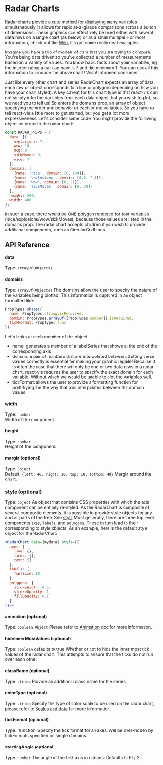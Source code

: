 # Radar Charts

Radar charts provide a cute method for displaying many variables simultaneously. It allows for rapid at-a-glance comparisons across a bunch of dimensions. These graphics can effectively be used either with several data rows on a single chart (as below) or as a small multiple. For more information, check out the [Wiki](https://en.wikipedia.org/wiki/Radar_chart), it's got some really neat examples.

<!-- INJECT:"BasicRadarChartWithLink" -->

Imagine you have a trio of models of cars that you are trying to compare. You're being data driven so you've collected a number of measurements based on a variety of values. You know basic facts about your variables, eg the interior rating a car can have is 7 and the minimum 1. You can use all this information to produce the above chart! Viola! Informed consumer.

<!-- INJECT:"AnimatedRadarChartWithLink" -->

Just like every other chart and series RadarChart expects an array of data, each row or object corresponds to a line or polygon (depending on how you have your chart styled). A key caveat for this chart type is that react-vis can not simply infer the variables from each data object that you wish to plot, so we need you to tell us! So enters the domains prop, an array of object specifying the order and behavior of each of the variables. So you have to tell react-vis a little more to get started, but you get a lot more expressiveness. Let's consider some code. You might provide the following object as props to the radar chart:

```javascript
const RADAR_PROPS = {
  data: [{
    explosions: 7,
    wow: 10,
    dog: 8,
    sickMoves: 9,
    nice: 7
  }],
  domains: [
    {name: 'nice', domain: [0, 100]},
    {name: 'explosions', domain: [6.9, 7.1]},
    {name: 'wow', domain: [0, 11]},
    {name: 'sickMoves', domain: [0, 20]}
  ],
  height: 300,
  width: 400
};
```

In such a case, there would be ONE polygon rendered for four variables (nice/explosions/wow/sickMoves), because those values are listed in the domains prop. The radar chart accepts children if you wish to provide additional components, such as CircularGridLines.


## API Reference


#### data
Type: `arrayOf(Objects)`

#### domains
Type: `arrayOf(Objects)`
The domains allow the user to specify the nature of the variables being plotted. This information is captured in an object formatted like:

```javascript
PropTypes.shape({
  name: PropTypes.string.isRequired,
  domain: PropTypes.arrayOf([PropTypes.number]).isRequired,
  tickFormat: PropTypes.func
})
```

Let's looks at each member of the object

- name: generates a member of a labelSeries that shows at the end of the corresponding axis
- domain: a pair of numbers that are interpolated between. Setting these values correctly is essential for making your graphic legible! Because it is often the case that there will only be one or two data rows in a radar chart, react-vis requires the user to specify the exact domain for each variable. Without which we would be unable to plot the variables well.
- tickFormat: allows the user to provide a formatting function for prettifiying the the way that axis interpolates between the domain values.

#### width
Type: `number`  
Width of the component.

#### height
Type: `number`  
Height of the component.

#### margin (optional)
Type: `Object`  
Default: `{left: 40, right: 10, top: 10, bottom: 40}`
Margin around the chart.

### style (optional)
Type: `object`
An object that contains CSS properties with which the axis component can be entirely re-styled.
As the RadarChart is composite of several composite elements, it is possible to provide style objects for any and all parts of the tree. See [style](style.md)
Most generally, there are three top level components `axes`, `labels`, and `polygons`. These in turn lead to their corresponding to style objects. As an example, here is the default style object for the RadarChart:

```jsx
<RadarChart data={mydata} style={{
  axes: {
    line: {},
    ticks: {},
    text: {}
  },
  labels: {
    fontSize: 10
  },
  polygons: {
    strokeWidth: 0.5,
    strokeOpacity: 1,
    fillOpacity: 0.1
  }
}}/>
```

#### animation (optional)
Type: `boolean|Object`
Please refer to [Animation](animation.md) doc for more information.

#### hideInnerMostValues (optional)
Type: `boolean`
defaults to true
Whether or not to hide the inner most tick values of the radar chart. This attempts to ensure that the ticks do not run over each other.

#### className (optional)
Type: `string`
Provide an additional class name for the series.

#### colorType (optional)
Type: `string`
Specify the type of color scale to be used on the radar chart, please refer to [Scales and data](scales-and-data.md) for more information.

#### tickFormat (optional)
Type: 'function'
Specify the tick format for all axes. Will be over-ridden by tickFormats specified on single domains.

#### startingAngle (optional)
Type: `number`
The angle of the first axis in radians. Defaults to PI / 2.
